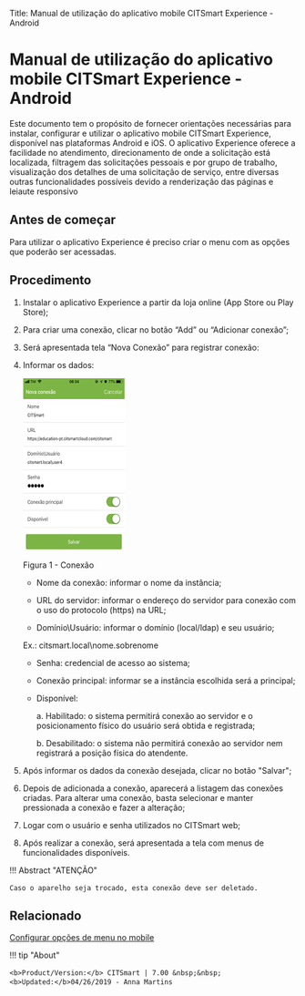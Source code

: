 Title: Manual de utilização do aplicativo mobile CITSmart Experience - Android
# Manual de utilização do aplicativo mobile CITSmart Experience - Android

Este documento tem o propósito de fornecer orientações necessárias para instalar, configurar e utilizar o aplicativo mobile CITSmart Experience, disponível nas plataformas Android e iOS.
O aplicativo Experience oferece a facilidade no atendimento, direcionamento de onde a solicitação está localizada, filtragem das solicitações pessoais e por grupo de trabalho, visualização dos detalhes de uma solicitação de serviço, entre diversas outras funcionalidades possíveis devido a renderização das páginas e leiaute responsivo

Antes de começar
---------------

Para utilizar o aplicativo Experience é preciso criar o menu com as opções que poderão ser acessadas.

Procedimento
------------

1.	Instalar o aplicativo Experience a partir da loja online (App Store ou Play Store);
2.	Para criar uma conexão, clicar no botão “Add” ou “Adicionar conexão”;
3.	Será apresentada tela “Nova Conexão” para registrar conexão:
4.	Informar os dados:

    ![conexao](images/app-pt.png)

     Figura 1 - Conexão


    *	Nome da conexão: informar o nome da instância;

    *	URL do servidor: informar o endereço do servidor para conexão com o uso do protocolo (https) na URL;

    *	Domínio\Usuário:  informar o domínio (local/ldap) e seu usuário;

    Ex.: citsmart.local\nome.sobrenome
    
    *	Senha: credencial de acesso ao sistema;

    *	Conexão principal: informar se a instância escolhida será a principal;

    *	Disponível:

           a.	Habilitado: o sistema permitirá conexão ao servidor e o posicionamento físico do usuário será obtida e                           registrada;

           b.	Desabilitado: o sistema não permitirá conexão ao servidor nem registrará a posição física do atendente.

5.	Após informar os dados da conexão desejada, clicar no botão "Salvar";

6.	Depois de adicionada a conexão, aparecerá a listagem das conexões criadas. Para alterar uma conexão, basta selecionar e manter pressionada a conexão e fazer a alteração;

7.	Logar com o usuário e senha utilizados no CITSmart web;

8.	Após realizar a conexão, será apresentada a tela com menus de funcionalidades disponíveis.


!!! Abstract "ATENÇÃO"

    Caso o aparelho seja trocado, esta conexão deve ser deletado.

   
Relacionado
----------

[Configurar opções de menu no mobile](/pt-br/citsmart-7/additional-features/mobile-and-field-service/configuration/configure-mobile-options.html)


!!! tip "About"

    <b>Product/Version:</b> CITSmart | 7.00 &nbsp;&nbsp;
    <b>Updated:</b>04/26/2019 - Anna Martins
